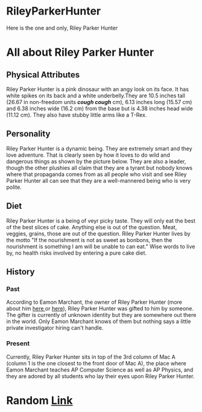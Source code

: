 # RileyParkerHunter
<head>Here is the one and only, Riley Parker Hunter</head>
<body>
  <h1> All about Riley Parker Hunter</H1>
    <h2> Physical Attributes </h2>
      <p>Riley Parker Hunter is a pink dinosaur with an angy look on its face. It has white spikes on its back and a white underbelly.They are 10.5 inches tall (26.67 in non-freedom units <em><strong>cough cough</strong></em> cm), 6.13 inches long (15.57 cm) and 6.38 inches wide (16.2 cm) from the base but is 4.38 inches head wide (11.12 cm). They also have stubby little arms like a T-Rex.</p>
    <h2> Personality </h2>
      <p> Riley Parker Hunter is a dynamic being. They are extremely smart and they love adventure. That is clearly seen by how it loves to do wild and dangerous things as shown by the picture below. They are also a leader, though the other plushies all claim that they are a tyrant but nobody knows where that propaganda comes from as all people who visit and see Riley Parker Hunter all can see that they are a well-mannered being who is very polite. </p>
    <h2> Diet </h2>
      <p> Riley Parker Hunter is a being of veyr picky taste. They will only eat the best of the best slices of cake. Anything else is out of the question. Meat, veggies, grains, those are out of the question. Riley Parker Hunter lives by the motto "If the nourishment is not as sweet as bonbons, then the nourishment is something I am will be unable to can eat." Wise words to live by, no health risks involved by entering a pure cake diet.</p>
    <h2> History </h2>
      <h3>Past</h3>
        <p> According to Eamon Marchant, the owner of Riley Parker Hunter (more about him <a href="https://logant.neocities.org" target="_blank"> here </a> or <a href="https://www.linkedin.com/in/eamon-marchant" target="_blank"> here</a>), Riley Parker Hunter was gifted to him by someone. The gifter is currently of unknown identity but they are somewhere out there in the world. Only Eamon Marchant knows of them but nothing says a little private investigator hiring can't handle. </p>
      <h3> Present</h3>
        <p> Currently, Riley Parker Hunter sits in top of the 3rd column of Mac A (column 1 is the one closest to the front door of Mac A), the place where Eamon Marchant teaches AP Computer Science as well as AP Physics, and they are adored by all students who lay their eyes upon Riley Parker Hunter. </p>

  
  <h1> Random <a href="https://logant.neocities.org" target="_blank">Link</a></h1>
</body>
